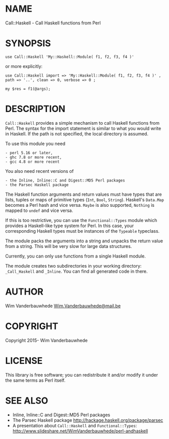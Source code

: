 # NAME

Call::Haskell - Call Haskell functions from Perl

# SYNOPSIS

    use Call::Haskell 'My::Haskell::Module( f1, f2, f3, f4 )'

or more explicitly:

    use Call::Haskell import => 'My::Haskell::Module( f1, f2, f3, f4 )' , path => '..', clean => 0, verbose => 0 ;

    my $res = f1(@args);

# DESCRIPTION

`Call::Haskell` provides a simple mechanism to call Haskell functions from Perl. The syntax for the import statement is similar to what you would write in Haskell. If the path is not specified, the local directory is assumed.

To use this module you need

    - perl 5.16 or later,
    - ghc 7.8 or more recent,
    - gcc 4.8 or more recent

You also need recent versions of

    - the Inline, Inline::C and Digest::MD5 Perl packages
    - the Parsec Haskell package

The Haskell function arguments and return values must have types that are lists, tuples or maps of primitive types (`Int`, `Bool`, `String`). Haskell's `Data.Map` becomes a Perl hash and vice versa. `Maybe` is also supported, `Nothing` is mapped to `undef` and vice versa.

If this is too restrictive, you can use the `Functional::Types` module which provides a Haskell-like type system for Perl. In this case, your corresponding Haskell types must be instances of the `Typeable` typeclass.

The module packs the arguments into a string and unpacks the return value from a string. This will be very slow for large data structures.

Currently, you can only use functions from a single Haskell module.

The module creates two subdirectories in your working directory: `_Call_Haskell` and `_Inline`. You can find all generated code in there.

# AUTHOR

Wim Vanderbauwhede <Wim.Vanderbauwhede@mail.be>

# COPYRIGHT

Copyright 2015- Wim Vanderbauwhede

# LICENSE

This library is free software; you can redistribute it and/or modify
it under the same terms as Perl itself.

# SEE ALSO

- Inline, Inline::C and Digest::MD5 Perl packages
- The Parsec Haskell package <http://hackage.haskell.org/package/parsec>
- A presentation about `Call::Haskell` and `Functional::Types`: <http://www.slideshare.net/WimVanderbauwhede/perl-andhaskell>
